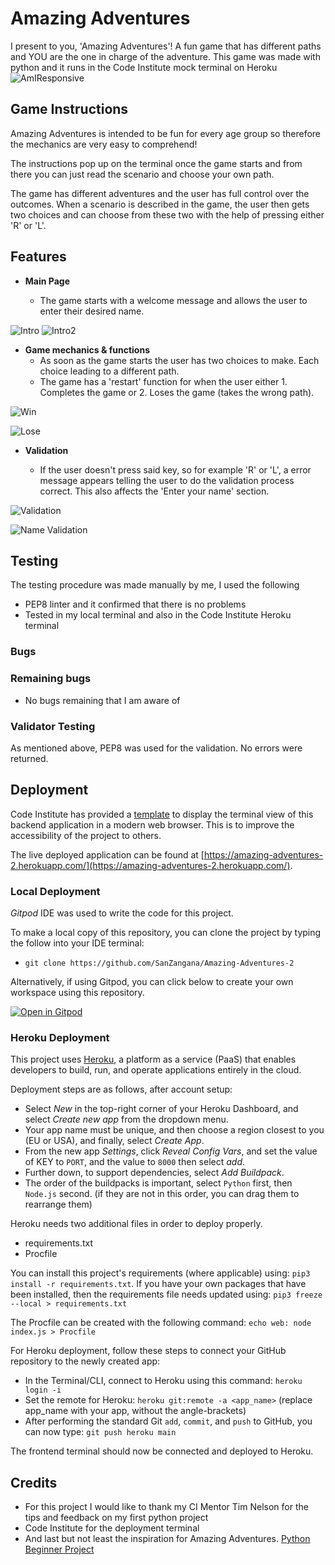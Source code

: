 # Amazing Adventures

I present to you, 'Amazing Adventures'! A fun game that has different paths and YOU are the one in charge of the adventure. This game was made with python and it runs in the Code Institute mock terminal on Heroku
![AmIResponsive](images//amiresponsive_python.png)

## Game Instructions

Amazing Adventures is intended to be fun for every age group so therefore the mechanics are very easy to comprehend!

The instructions pop up on the terminal once the game starts and from there you can just read the scenario and choose your own path.

The game has different adventures and the user has full control over the outcomes. When a scenario is described in the game, the user then gets two choices and can choose from these two with the help of pressing either 'R' or 'L'.

## Features


- __Main Page__

    - The game starts with a welcome message and allows the user to enter their desired name. 

![Intro](images//aa2-main-new2.png)
![Intro2](images//aa2-main-new.png)

- __Game mechanics & functions__
    - As soon as the game starts the user has two choices to make. Each choice leading to a different path. 
    - The game has a 'restart' function for when the user either 1. Completes the game or 2. Loses the game (takes the wrong path).

![Win](images//aa2-win.png)

![Lose](images//aa2-lose.png)

- __Validation__

    - If the user doesn't press said key, so for example 'R' or 'L', a error message appears telling the user to do the validation process correct.
This also affects the 'Enter your name' section.

![Validation](images//aa2-validation.png)

![Name Validation](images//aa2-validation2.png)

## Testing

The testing procedure was made manually by me, I used the following 
- PEP8 linter and it confirmed that there is no problems
- Tested in my local terminal and also in the Code Institute Heroku terminal

### Bugs

### Remaining bugs
- No bugs remaining that I am aware of

### Validator Testing
As mentioned above, PEP8 was used for the validation. No errors were returned.
## Deployment

Code Institute has provided a [template](https://github.com/Code-Institute-Org/python-essentials-template) to display the terminal view of this backend application in a modern web browser. This is to improve the accessibility of the project to others.

The live deployed application can be found at [https://amazing-adventures-2.herokuapp.com/](https://amazing-adventures-2.herokuapp.com/).

### Local Deployment

*Gitpod* IDE was used to write the code for this project.

To make a local copy of this repository, you can clone the project by typing the follow into your IDE terminal:
- `git clone https://github.com/SanZangana/Amazing-Adventures-2`

Alternatively, if using Gitpod, you can click below to create your own workspace using this repository.

[![Open in Gitpod](https://gitpod.io/button/open-in-gitpod.svg)](https://gitpod.io/#https://github.com/SanZangana/Amazing-Adventure-2)

### Heroku Deployment

This project uses [Heroku](https://www.heroku.com), a platform as a service (PaaS) that enables developers to build, run, and operate applications entirely in the cloud.

Deployment steps are as follows, after account setup:

- Select *New* in the top-right corner of your Heroku Dashboard, and select *Create new app* from the dropdown menu.
- Your app name must be unique, and then choose a region closest to you (EU or USA), and finally, select *Create App*.
- From the new app *Settings*, click *Reveal Config Vars*, and set the value of KEY to `PORT`, and the value to `8000` then select *add*.
- Further down, to support dependencies, select *Add Buildpack*.
- The order of the buildpacks is important, select `Python` first, then `Node.js` second. (if they are not in this order, you can drag them to rearrange them)

Heroku needs two additional files in order to deploy properly.
- requirements.txt
- Procfile

You can install this project's requirements (where applicable) using: `pip3 install -r requirements.txt`. If you have your own packages that have been installed, then the requirements file needs updated using: `pip3 freeze --local > requirements.txt`

The Procfile can be created with the following command: `echo web: node index.js > Procfile`

For Heroku deployment, follow these steps to connect your GitHub repository to the newly created app:

- In the Terminal/CLI, connect to Heroku using this command: `heroku login -i`
- Set the remote for Heroku: `heroku git:remote -a <app_name>` (replace app_name with your app, without the angle-brackets)
- After performing the standard Git `add`, `commit`, and `push` to GitHub, you can now type: `git push heroku main`

The frontend terminal should now be connected and deployed to Heroku.
## Credits
- For this project I would like to thank my CI Mentor Tim Nelson for the tips and feedback on my first python project
- Code Institute for the deployment terminal
- And last but not least the inspiration for Amazing Adventures. [Python Beginner Project](https://www.youtube.com/watch?v=DLn3jOsNRVE&t=4106s&ab_channel=TechWithTim)